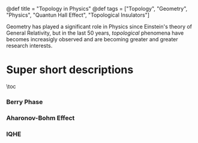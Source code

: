 @def title = "Topology in Physics"
@def tags = ["Topology", "Geometry", "Physics", "Quantun Hall Effect", "Topological Insulators"]

Geometry has played a significant role in Physics since Einstein's theory of General Relativity, but in the last 50 years, _topological_ phenomena have becomes increasigly observed and are becoming greater and greater research interests.

# Super short descriptions

\toc

### Berry Phase


### Aharonov-Bohm Effect


### IQHE
